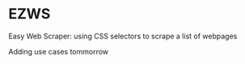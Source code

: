 # EZWS
Easy Web Scraper: using CSS selectors to scrape a list of webpages

Adding use cases tommorrow
